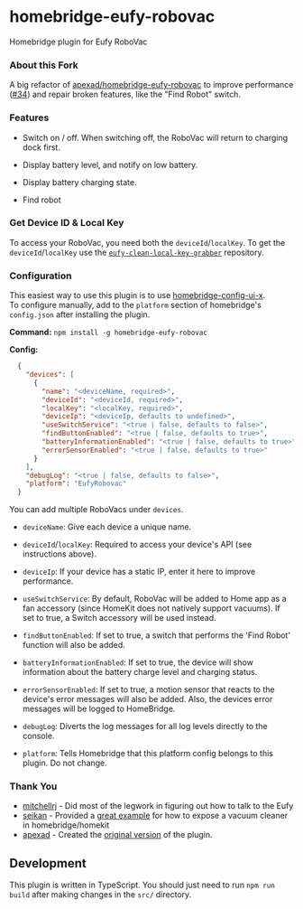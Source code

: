 # homebridge-eufy-robovac
Homebridge plugin for Eufy RoboVac

### About this Fork

A big refactor of [apexad/homebridge-eufy-robovac](https://github.com/apexad/homebridge-eufy-robovac) to improve performance ([#34](https://github.com/apexad/homebridge-eufy-robovac/issues/34)) and repair broken features, like the "Find Robot" switch.

### Features

* Switch on / off. When switching off, the RoboVac will return to charging dock first.

* Display battery level, and notify on low battery.

* Display battery charging state.

* Find robot

### Get Device ID & Local Key
To access your RoboVac, you need both the `deviceId`/`localKey`.
To get the `deviceId`/`localKey` use the [`eufy-clean-local-key-grabber`](https://github.com/Rjevski/eufy-clean-local-key-grabber/tree/master) repository.

### Configuration
This easiest way to use this plugin is to use [homebridge-config-ui-x](https://www.npmjs.com/package/homebridge-config-ui-x).  
To configure manually, add to the `platform` section of homebridge's `config.json` after installing the plugin.

**Command:** ```npm install -g homebridge-eufy-robovac```

**Config:**
  ```json
    {
      "devices": [
        {
          "name": "<deviceName, required>",
          "deviceId": "<deviceId, required>",
          "localKey": "<localKey, required>",
          "deviceIp": "<deviceIp, defaults to undefined>",
          "useSwitchService": "<true | false, defaults to false>",
          "findButtonEnabled": "<true | false, defaults to true>",
          "batteryInformationEnabled": "<true | false, defaults to true>",
          "errorSensorEnabled": "<true | false, defaults to true>"
        }
      ],
      "debugLog": "<true | false, defaults to false>",
      "platform": "EufyRobovac"
    }
  ``` 

You can add multiple RoboVacs under `devices`.
* `deviceName`: Give each device a unique name.
* `deviceId`/`localKey`: Required to access your device's API (see instructions above).
* `deviceIp`: If your device has a static IP, enter it here to improve performance.
* `useSwitchService`: By default, RoboVac will be added to Home app as a fan accessory (since HomeKit does not natively support vacuums). If set to true, a Switch accessory will be used instead.
* `findButtonEnabled`: If set to true, a switch that performs the 'Find Robot' function will also be added.  
* `batteryInformationEnabled`: If set to true, the device will show information about the battery charge level and charging status.
* `errorSensorEnabled`: If set to true, a motion sensor that reacts to the device's error messages will also be added. Also, the devices error messages will be logged to HomeBridge.

* `debugLog`: Diverts the log messages for all log levels directly to the console.
* `platform`: Tells Homebridge that this platform config belongs to this plugin. Do not change. 

### Thank You

* [mitchellrj](https://github.com/mitchellrj) - Did most of the legwork in figuring out how to talk to the Eufy
* [seikan](https://github.com/seikan) - Provided a [great example](https://github.com/seikan/homebridge-xiaomi-mi-robot-vacuum) for how to expose a vacuum cleaner in homebridge/homekit
* [apexad](https://github.com/apexad) - Created the [original version](https://github.com/apexad/homebridge-eufy-robovac) of the plugin.


## Development

This plugin is written in TypeScript. You should just need to run `npm run build` after making changes in the `src/` directory.

